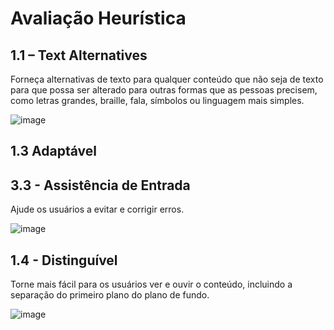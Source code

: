 # Avaliação Heurística
 
## 1.1 – Text Alternatives
Forneça alternativas de texto para qualquer conteúdo que não seja de texto para que possa ser alterado para outras formas que as pessoas precisem, como letras grandes, braille, fala, símbolos ou linguagem mais simples.

![image](https://user-images.githubusercontent.com/79637913/167043000-7dd4d392-1df0-4688-bdcd-91714d021fdc.png)

## 1.3 Adaptável



## 3.3 - Assistência de Entrada
Ajude os usuários a evitar e corrigir erros.

![image](https://user-images.githubusercontent.com/79637913/167046563-2f538201-10ef-4f77-bdc8-e673b30d9def.png)



## 1.4 - Distinguível
Torne mais fácil para os usuários ver e ouvir o conteúdo, incluindo a separação do primeiro plano do plano de fundo.

![image](https://user-images.githubusercontent.com/79637913/167045925-37b397ae-d10c-4c2d-b471-ed8fc3444dc5.png)
